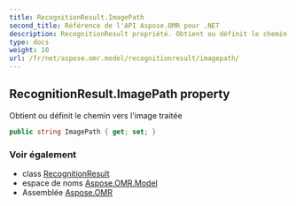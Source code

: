 ```yaml
---
title: RecognitionResult.ImagePath
second_title: Référence de l'API Aspose.OMR pour .NET
description: RecognitionResult propriété. Obtient ou définit le chemin vers limage traitée
type: docs
weight: 10
url: /fr/net/aspose.omr.model/recognitionresult/imagepath/
---
```

## RecognitionResult.ImagePath property

Obtient ou définit le chemin vers l'image traitée

```csharp
public string ImagePath { get; set; }
```

### Voir également

* class [RecognitionResult](../)
* espace de noms [Aspose.OMR.Model](../../recognitionresult/)
* Assemblée [Aspose.OMR](../../../)


